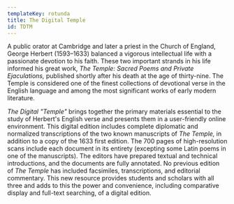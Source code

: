 ```yaml
---
templateKey: rotunda
title: The Digital Temple
id: TDTM
---
```

A public orator at Cambridge and later a priest in the Church of England, George Herbert (1593–1633) balanced a vigorous intellectual life with a passionate devotion to his faith. These two important strands in his life informed his great work, *The Temple: Sacred Poems and Private Ejaculations,* published shortly after his death at the age of thirty-nine. The Temple is considered one of the finest collections of devotional verse in the English language and among the most significant works of early modern literature.

*The Digital "Temple"* brings together the primary materials essential to the study of Herbert's English verse and presents them in a user-friendly online environment. This digital edition includes complete diplomatic and normalized transcriptions of the two known manuscripts of *The Temple,* in addition to a copy of the 1633 first edition. The 700 pages of high-resolution scans include each document in its entirety (excepting some Latin poems in one of the manuscripts). The editors have prepared textual and technical introductions, and the documents are fully annotated. No previous edition of *The Temple* has included facsimiles, transcriptions, and editorial commentary. This new resource provides students and scholars with all three and adds to this the power and convenience, including comparative display and full-text searching, of a digital edition.